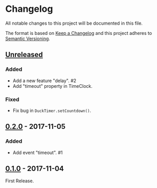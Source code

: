 # Changelog
All notable changes to this project will be documented in this file.

The format is based on [Keep a Changelog](http://keepachangelog.com/en/1.0.0/)
and this project adheres to [Semantic Versioning](http://semver.org/spec/v2.0.0.html).

## [Unreleased]
### Added
- Add a new feature "delay". #2
- Add "timeout" property in TimeClock.

### Fixed
- Fix bug in `DuckTimer.setCountdown()`.

## [0.2.0] - 2017-11-05
### Added
- Add event "timeout". #1

## [0.1.0] - 2017-11-04
First Release.

[Unreleased]: https://github.com/archco/duck-timer/compare/v0.2.0...HEAD
[0.2.0]: https://github.com/archco/duck-timer/compare/v0.1.0...v0.2.0
[0.1.0]: https://github.com/archco/duck-timer/compare/3aab7e6...v0.1.0
